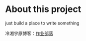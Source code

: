 # About this project

just build a place to write something


冷湘宇原博客：[作业部落](https://www.zybuluo.com/mdeditor#800595)
